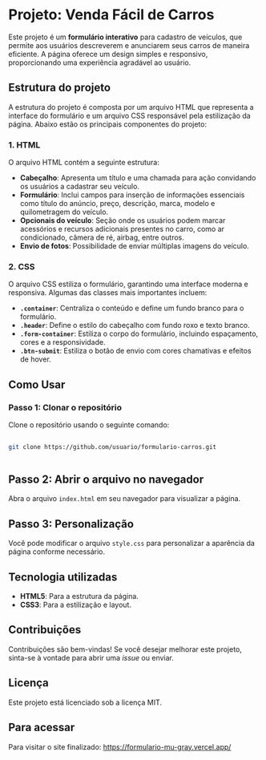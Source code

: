 # Projeto: Venda Fácil de Carros
Este projeto é um **formulário interativo** para cadastro de veículos, que permite aos usuários descreverem e anunciarem seus carros de maneira eficiente. A página oferece um design simples e responsivo, proporcionando uma experiência agradável ao usuário.
 
## Estrutura do projeto
 
A estrutura do projeto é composta por um arquivo HTML que representa a interface do formulário e um arquivo CSS responsável pela estilização da página. Abaixo estão os principais componentes do projeto:
 
### 1. HTML
 
O arquivo HTML contém a seguinte estrutura:
- **Cabeçalho**: Apresenta um título e uma chamada para ação convidando os usuários a cadastrar seu veículo.
- **Formulário**: Inclui campos para inserção de informações essenciais como título do anúncio, preço, descrição, marca, modelo e quilometragem do veículo.
- **Opcionais do veículo**: Seção onde os usuários podem marcar acessórios e recursos adicionais presentes no carro, como ar condicionado, câmera de ré, airbag, entre outros.
- **Envio de fotos**: Possibilidade de enviar múltiplas imagens do veículo.
 
### 2. CSS
 
O arquivo CSS estiliza o formulário, garantindo uma interface moderna e responsiva. Algumas das classes mais importantes incluem:
 
- **`.container`**: Centraliza o conteúdo e define um fundo branco para o formulário.
- **`.header`**: Define o estilo do cabeçalho com fundo roxo e texto branco.
- **`.form-container`**: Estiliza o corpo do formulário, incluindo espaçamento, cores e a responsividade.
- **`.btn-submit`**: Estiliza o botão de envio com cores chamativas e efeitos de hover.
 
## Como Usar
 
### Passo 1: Clonar o repositório
 
Clone o repositório usando o seguinte comando:
 
```bash
 
git clone https://github.com/usuario/formulario-carros.git
 
```
## Passo 2: Abrir o arquivo no navegador
Abra o arquivo `index.html` em seu navegador para visualizar a página.
 
## Passo 3: Personalização
Você pode modificar o arquivo `style.css` para personalizar a aparência da página conforme necessário.
 
## Tecnologia utilizadas
- **HTML5**: Para a estrutura da página.
- **CSS3**: Para a estilização e layout.
 
## Contribuições
Contribuições são bem-vindas! Se você desejar melhorar este projeto, sinta-se à vontade para abrir uma *issue* ou enviar.
 
## Licença
Este projeto está licenciado sob a licença MIT.
 
## Para acessar
Para visitar o site finalizado: https://formulario-mu-gray.vercel.app/
